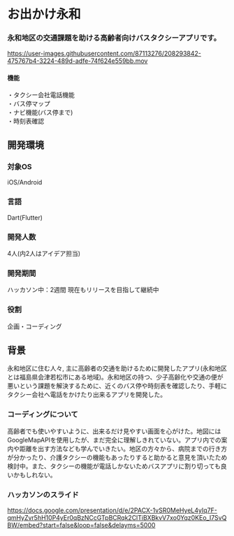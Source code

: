 # お出かけ永和

### 永和地区の交通課題を助ける高齢者向けバスタクシーアプリです。
https://user-images.githubusercontent.com/87113276/208293842-475767b4-3224-489d-adfe-74f624e559bb.mov

#### 機能  
・タクシー会社電話機能  
・バス停マップ  
・ナビ機能(バス停まで)  
・時刻表確認

## 開発環境
### 対象OS  
iOS/Android
### 言語  
Dart(Flutter)
### 開発人数
4人(内2人はアイデア担当)
### 開発期間
ハッカソン中：2週間
現在もリリースを目指して継続中
### 役割
企画・コーディング

## 背景
永和地区に住む人々, 主に高齢者の交通を助けるために開発したアプリ(永和地区とは福島県会津若松市にある地域)。永和地区の持つ、少子高齢化や交通の便が悪いという課題を解決するために、近くのバス停や時刻表を確認したり、手軽にタクシー会社へ電話をかけたり出来るアプリを開発した。

### コーディングについて
高齢者でも使いやすいように、出来るだけ見やすい画面を心がけた。地図にはGoogleMapAPIを使用したが、まだ完全に理解しきれていない。アプリ内での案内や距離を出す方法なども学んでいきたい。地区の方々から、病院までの行き方が分かったり、介護タクシーの機能もあったりすると助かると意見を頂いたため検討中。また、タクシーの機能が電話しかないためバスアプリに割り切っても良いかもしれない。  

### ハッカソンのスライド
https://docs.google.com/presentation/d/e/2PACX-1vSR0MeHyeL4yIq7F-qmHyZvr5hH10P4yEr0qBzNCcGTpBCRqk2ClTiBXBkvV7xo0Yqz0KEo_I7SvQBW/embed?start=false&loop=false&delayms=5000